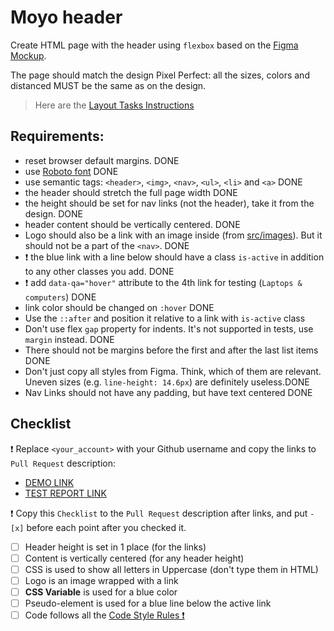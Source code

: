 # Moyo header
Create HTML page with the header using `flexbox` based on the [Figma Mockup](https://www.figma.com/file/1sog2rmfyCjnVxkeZ3ptnc/MOYO-%2F-Header?node-id=0%3A1&mode=dev).

The page should match the design Pixel Perfect: all the sizes, colors and distanced MUST be the same as on the design.

> Here are the [Layout Tasks Instructions](https://mate-academy.github.io/layout_task-guideline)

## Requirements:

- reset browser default margins. DONE
- use [Roboto font](https://fonts.google.com/specimen/Roboto) DONE
- use semantic tags: `<header>`, `<img>`, `<nav>`, `<ul>`, `<li>` and `<a>` DONE
- the header should stretch the full page width DONE
- the height should be set for nav links (not the header), take it from the design. DONE
- header content should be vertically centered. DONE
- Logo should also be a link with an image inside (from [src/images](src/images)). But it should not be a part of the `<nav>`. DONE
- ❗️ the blue link with a line below should have a class `is-active` in addition to any other classes you add. DONE
- ❗️ add `data-qa="hover"` attribute to the 4th link for testing (`Laptops & computers`) DONE
- link color should be changed on `:hover` DONE
- Use the `::after` and position it relative to a link with `is-active` class
- Don't use flex `gap` property for indents. It's not supported in tests, use `margin` instead. DONE
- There should not be margins before the first and after the last list items DONE
- Don't just copy all styles from Figma. Think, which of them are relevant. Uneven sizes (e.g. `line-height: 14.6px`) are definitely useless.DONE
- Nav Links should not have any padding, but have text centered DONE

## Checklist

❗️ Replace `<your_account>` with your Github username and copy the links to `Pull Request` description:

- [DEMO LINK](https://2pacanowski.github.io/layout_moyo-header/)
- [TEST REPORT LINK](https://2pacanowski.github.io/layout_moyo-header/report/html_report/)

❗️ Copy this `Checklist` to the `Pull Request` description after links, and put `- [x]` before each point after you checked it.

- [ ] Header height is set in 1 place (for the links)
- [ ] Content is vertically centered (for any header height)
- [ ] CSS is used to show all letters in Uppercase (don't type them in HTML)
- [ ] Logo is an image wrapped with a link
- [ ] **CSS Variable** is used for a blue color
- [ ] Pseudo-element is used for a blue line below the active link
- [ ] Code follows all the [Code Style Rules ❗️](./checklist.md)
